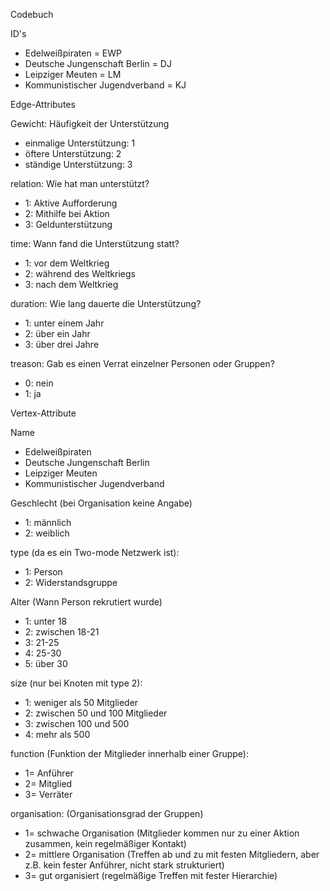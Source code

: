 Codebuch 

ID's
- Edelweißpiraten = EWP
- Deutsche Jungenschaft Berlin = DJ
- Leipziger Meuten = LM
- Kommunistischer Jugendverband = KJ


Edge-Attributes

Gewicht: Häufigkeit der Unterstützung
-	einmalige Unterstützung: 1
-	öftere Unterstützung: 2
-	ständige Unterstützung: 3

relation: Wie hat man unterstützt?
-	1: Aktive Aufforderung
-	2: Mithilfe bei Aktion
-	3: Geldunterstützung

time: Wann fand die Unterstützung statt?
-	1: vor dem Weltkrieg
-  2: während des Weltkriegs
-	3: nach dem Weltkrieg

duration: Wie lang dauerte die Unterstützung?
-	1: unter einem Jahr
-	2: über ein Jahr
-	3: über drei Jahre

treason: Gab es einen Verrat einzelner Personen oder Gruppen?
- 0: nein
- 1: ja

Vertex-Attribute

Name
- Edelweißpiraten
- Deutsche Jungenschaft Berlin
- Leipziger Meuten
- Kommunistischer Jugendverband

Geschlecht (bei Organisation keine Angabe)
- 1: männlich
- 2: weiblich

type (da es ein Two-mode Netzwerk ist):
- 1: Person
- 2: Widerstandsgruppe

Alter (Wann Person rekrutiert wurde)
- 1: unter 18
- 2: zwischen 18-21
- 3: 21-25
- 4: 25-30
- 5: über 30

size (nur bei Knoten mit type 2):
- 1: weniger als 50 Mitglieder
- 2: zwischen 50 und 100 Mitglieder
- 3: zwischen 100 und 500
- 4: mehr als 500

function (Funktion der Mitglieder innerhalb einer Gruppe):
- 1= Anführer
- 2= Mitglied
- 3= Verräter

organisation: (Organisationsgrad der Gruppen)
- 1= schwache Organisation (Mitglieder kommen nur zu einer Aktion zusammen, kein regelmäßiger Kontakt)
- 2= mittlere Organisation (Treffen ab und zu mit festen Mitgliedern, aber z.B. kein fester Anführer, nicht stark strukturiert)
- 3= gut organisiert (regelmäßige Treffen mit fester Hierarchie)
